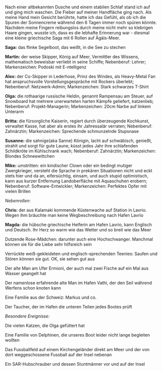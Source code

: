 Nach einer altbekannten Dusche und einem stabilen Schlaf stand ich auf und ging mich waschen. Die Fieber auf meiner Handfläche ging nach. Als meine Hand mein Gesicht berührte, hatte ich das Gefühl, als ob ich die Spuren der Sonnencreme während den 6 Tagen immer noch spüren könnte. Nachdem meine Fingern reibungslos durch meine nicht mehr so klebrigen Haare gingen, wusste ich, dass es die lebhafte Erinnerung war - diesmal eine kleine griechische Saga mit 6 Rollen auf Ägäis-Meer.

**Saga:** das flinke Segelboot, das weißt, in die See zu stechen

**Martin:** der weise Skipper, König auf Meer, Vermittler des Wissens, mathematisch beweisbar verliebt in seine Schiffe; Nebenberuf: Lehrer; Markenzeichen: Podoski mit E-ntelligenz

**Alex:** der Co-Skipper in Lederhose, Prinz des Windes, als Heavy-Metal Fan hat anspruchsvolle Vorstellungsgespräche mit Rockers überlebt; Nebenberuf: Netzwerk-Admin; Markenzeichen: Stark schwarzes T-Shirt

**Olga:** die rothaarige russische Heldin, genannt Rampensau am Steuer, auf Snowboard hat mehrere unerwarteten harten Kämpfe geliefert, katzenlieb; Nebenberuf: Projekt-Managerin; Markenzeichen: 20cm Narbe auf linkem Unterarm

**Britta:** die fürsorgliche Kaiserin, regiert durch überzeugende Kochkunst, verwaltet Kasse, hat aber als erstes ihr Jahressalär verraten; Nebenberuf: Zahnärztin; Markenzeichen: Sprechende schmunzelnde Stupsnase

**Susanne:** die sahnige(aka Sanne) Königin, lacht auf schwäbisch, genießt, strahlt und sorgt für gute Laune, küsst jedes Jahr ihre schlafenden Schildkröte im Kühlschrank wach; Nebenberuf: Zahnärztin; Markenzeichen: Blondes Schneewittchen

**Mike:** umstritten: ein kindischer Clown oder ein bedingt mutiger Zwergkrieger, versteht die Sprache in prekären Situationen nicht und eckt stets hier und da an, eifersüchtig, einsam, und auch stupid optimistisch, kann aus kurzer Entfernung Landoberfläche mit Aquaschuhen erobern; Nebenberuf: Software-Entwickler; Markenzeichen: Perfektes Opfer mit vielen Brillen

_Nebenrollen:_

**Chris:** der aus Kalamaki kommende Küstenwache auf Station in Lavrio. Wegen ihm bräuchte man keine Wegbeschreibung nach Hafen Lavrio

**Magda:** die hübsche griechische Helferin am Hafen Lavrio, kann Englisch und Deutsch. Ihr Herz so warm wie das Wetter und so breit wie das Meer

Dutzende Rose-Mädchen: darunter auch eine Hochschwanger. Manchmal können sie für die Liebe sehr hilfsreich sein

Verrückte weiß-gekleideten und englisch-sprechenden Teenies: Saufen und Stören können sie gut. OK, sie sehen gut aus

Der alte Man am Ufer Ermioni, der auch mal zwei Fische auf ein Mal aus Wasser geangelt hat

Der namenlose erfahrende alte Man im Hafen Vathi, der den Seil während Werfens schon knoten kann

Eine Familie aus der Schweiz: Markus und co.

Der Taucher, der im Hafen die unteren Teilen jedes Bootes prüft

_Besondere Ereignisse:_

Die vielen Katzen, die Olga gefüttert hat

Eine Familie von Delphinen, die unseres Boot leider nicht lange begleiten wollten

Das Fussballfeld auf einem Kirchengeländer direkt am Meer und der von dort weggeschossene Fussball auf der Insel nebenan

Ein SAR-Hubschrauber und dessen Stuntmänner vor und auf der Insel

